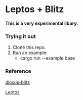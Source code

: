 # Leptos + Blitz

**This is a very experimental libary.**

### Trying it out

1. Clone this repo.
2. Run an example:
    - cargo run --example base

### Reference

[dioxus-blitz](https://github.com/DioxusLabs/blitz/tree/main/packages/dioxus-blitz)

[Leptos](https://github.com/leptos-rs/leptos/tree/leptos_0.7)
